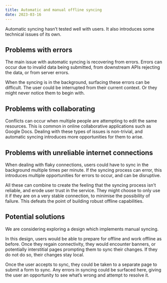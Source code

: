 ```yaml
---
title: Automatic and manual offline syncing
date: 2023-03-16
---
```


Automatic syncing hasn’t tested well with users. It also introduces some technical issues of its own.

## Problems with errors

The main issue with automatic syncing is recovering from errors. Errors can occur due to invalid data being submitted, from downstream APIs rejecting the data, or from server errors.

When the syncing is in the background, surfacing these errors can be difficult. The user could be interrupted from their current context. Or they might never notice them to begin with.

## Problems with collaborating

Conflicts can occur when multiple people are attempting to edit the same resources. This is common in online collaborative applications such as Google Docs. Dealing with these types of issues is non-trivial, and automatic syncing introduces more opportunities for them to arise.

## Problems with unreliable internet connections

When dealing with flaky connections, users could have to sync in the background multiple times per minute. If the syncing process can error, this introduces multiple opportunities for errors to occur, and can be disruptive.

All these can combine to create the feeling that the syncing process isn’t reliable, and erode user trust in the service. They might choose to only use it if they are on a very stable connection, to minimise the possibility of failure. This defeats the point of building robust offline capabilities.

## Potential solutions

We are considering exploring a design which implements manual syncing.

In this design, users would be able to prepare for offline and work offline as before. Once they regain connectivity, they would encounter banners, or potentially interstitial pages prompting them to sync their changes. If they do not do so, their changes stay local.

Once the user accepts to sync, they could be taken to a separate page to submit a form to sync. Any errors in syncing could be surfaced here, giving the user an opportunity to see what’s wrong and attempt to resolve it.
